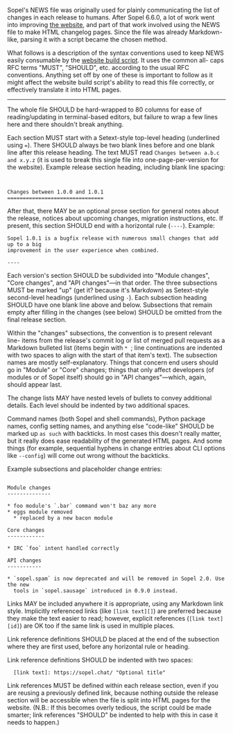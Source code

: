 Sopel's NEWS file was originally used for plainly communicating the list of
changes in each release to humans. After Sopel 6.6.0, a lot of work went into
improving [the website](https://sopel.chat/), and part of that work involved
using the NEWS file to make HTML changelog pages. Since the file was already
Markdown-like, parsing it with a script became the chosen method.

What follows is a description of the syntax conventions used to keep NEWS
easily consumable by the [website build script][clg]. It uses the common all-
caps RFC terms "MUST", "SHOULD", etc. according to the usual RFC conventions.
Anything set off by one of these is important to follow as it might affect the
website build script's ability to read this file correctly, or effectively
translate it into HTML pages.

  [clg]: https://github.com/sopel-irc/sopel-website/blob/master/generate_changelogs.py

----

The whole file SHOULD be hard-wrapped to 80 columns for ease of reading/updating
in terminal-based editors, but failure to wrap a few lines here and there
shouldn't break anything.

Each section MUST start with a Setext-style top-level heading (underlined using
`=`). There SHOULD always be two blank lines before and one blank line after
this release heading. The text MUST read `Changes between a.b.c and x.y.z` (it
is used to break this single file into one-page-per-version for the website).
Example release section heading, including blank line spacing:

```


Changes between 1.0.0 and 1.0.1
===============================

```

After that, there MAY be an optional prose section for general notes about the
release, notices about upcoming changes, migration instructions, etc. If
present, this section SHOULD end with a horizontal rule (`----`). Example:

```
Sopel 1.0.1 is a bugfix release with numerous small changes that add up to a big
improvement in the user experience when combined.

----

```

Each version's section SHOULD be subdivided into "Module changes", "Core
changes", and "API changes"—in that order. The three subsections MUST be marked
"up" (get it? because it's Mark*down*) as Setext-style second-level headings
(underlined using `-`). Each subsection heading SHOULD have one blank line above
and below. Subsections that remain empty after filling in the changes (see
below) SHOULD be omitted from the final release section.

Within the "changes" subsections, the convention is to present relevant line-
items from the release's commit log or list of merged pull requests as a
Markdown bulleted list (items begin with `* `; line continuations are indented
with two spaces to align with the start of that item's text). The subsection
names are mostly self-explanatory. Things that concern end users should go in
"Module" or "Core" changes; things that only affect developers (of modules or of
Sopel itself) should go in "API changes"—which, again, should appear last.

The change lists MAY have nested levels of bullets to convey additional details.
Each level should be indented by two additional spaces.

Command names (both Sopel and shell commands), Python package names, config
setting names, and anything else "code-like" SHOULD be marked up `as such` with
backticks. In most cases this doesn't really matter, but it really does ease
readability of the generated HTML pages. And some things (for example,
sequential hyphens in change entries about CLI options like `--config`) will
come out wrong without the backticks.

Example subsections and placeholder change entries:

```

Module changes
--------------

* foo module's `.bar` command won't baz any more
* eggs module removed
  * replaced by a new bacon module

Core changes
------------

* IRC `foo` intent handled correctly

API changes
-----------

* `sopel.spam` is now deprecated and will be removed in Sopel 2.0. Use the new
  tools in `sopel.sausage` introduced in 0.9.0 instead.

```

Links MAY be included anywhere it is appropriate, using any Markdown link style.
Implicitly referenced links (like `[link text][]`) are preferred because they
make the text easier to read; however, explicit references (`[link text][id]`)
are OK too if the same link is used in multiple places.

Link reference definitions SHOULD be placed at the end of the subsection where
they are first used, before any horizontal rule or heading.

Link reference definitions SHOULD be indented with two spaces:

```
  [link text]: https://sopel.chat/ "Optional title"
```

Link references MUST be defined within each release section, even if you are
reusing a previously defined link, because nothing outside the release section
will be accessible when the file is split into HTML pages for the website.
(N.B.: If this becomes overly tedious, the script could be made smarter; link
references "SHOULD" be indented to help with this in case it needs to happen.)
